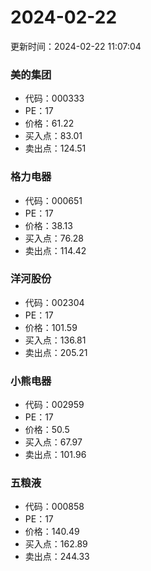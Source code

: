 # 2024-02-22 
 更新时间：2024-02-22 11:07:04 

### 美的集团
* 代码：000333
* PE：17
* 价格：61.22
* 买入点：83.01
* 卖出点：124.51

### 格力电器
* 代码：000651
* PE：17
* 价格：38.13
* 买入点：76.28
* 卖出点：114.42

### 洋河股份
* 代码：002304
* PE：17
* 价格：101.59
* 买入点：136.81
* 卖出点：205.21

### 小熊电器
* 代码：002959
* PE：17
* 价格：50.5
* 买入点：67.97
* 卖出点：101.96

### 五粮液
* 代码：000858
* PE：17
* 价格：140.49
* 买入点：162.89
* 卖出点：244.33
